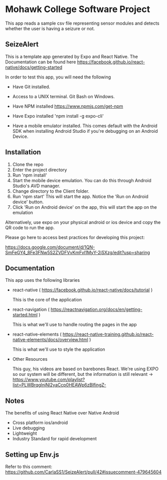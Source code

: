 # Mohawk College Software Project

This app reads a sample csv file representing sensor modules and detects whether the user is having a seizure or not.

## SeizeAlert

This is a template app generated by Expo and React Native. The Documentation can be found here https://facebook.github.io/react-native/docs/getting-started

In order to test this app, you will need the following

- Have Git installed.

- Access to a UNIX terminal. Git Bash on Windows.

- Have NPM installed https://www.npmjs.com/get-npm

- Have Expo installed 'npm install -g expo-cli'

- Have a mobile emulator installed. This comes default with the Android SDK when installing Android Studio if you're debugging on an Android Device.

## Installation

1. Clone the repo
2. Enter the project directory
3. Run 'npm install'
4. Start the mobile device emulation. You can do this through Android Studio's AVD manager. 
5. Change directory to the Client folder.   
5. Run 'npm start' This will start the app. Notice the 'Run on Android device' button. 
6. Click 'Run on Android device' on the app, this will start the app on the emulation

Alternatively, use expo on your physical android or ios device and copy the QR code to run the app.

Please go here to access best practices for developing this project:

https://docs.google.com/document/d/1QN-SmFeGY4_8Fe3FNw5S2ZVDFVvKmFvl1MyY-2jSXzg/edit?usp=sharing

## Documentation

This app uses the following libraries

- react-native ( https://facebook.github.io/react-native/docs/tutorial )

    This is the core of the application

- react-navigation ( https://reactnavigation.org/docs/en/getting-started.html )

    This is what we'll use to handle routing the pages in the app

- react-native-elements ( https://react-native-training.github.io/react-native-elements/docs/overview.html )

    This is what we'll use to style the application

- Other Resources

    This guy, his videos are based on barebones React. We're using EXPO so our system will be different, but the information is still relevant -> https://www.youtube.com/playlist?list=PLWBrqglnjNl2yaCcp0HEAWp6zBIfingZ-



## Notes

The benefits of using React Native over Native Android

- Cross platform ios/android
- Live debugging
- Lightweight
- Industry Standard for rapid development


## Setting up Env.js
Refer to this comment: https://github.com/CarlaSS1/SeizeAlert/pull/42#issuecomment-479645604